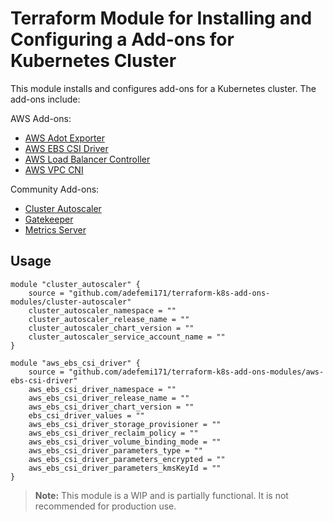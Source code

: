 # Terraform Module for Installing and Configuring a Add-ons for Kubernetes Cluster

This module installs and configures add-ons for a Kubernetes cluster. The add-ons include:

AWS Add-ons:

- [AWS Adot Exporter](https://github.com/aws-observability/aws-otel-helm-charts)
- [AWS EBS CSI Driver](https://github.com/kubernetes-sigs/aws-ebs-csi-driver/tree/master/charts/aws-ebs-csi-driver)
- [AWS Load Balancer Controller](https://github.com/aws/eks-charts/tree/master/stable/aws-load-balancer-controller)
- [AWS VPC CNI](https://github.com/aws/eks-charts/tree/master/stable/aws-vpc-cni)

Community Add-ons:

- [Cluster Autoscaler](https://github.com/kubernetes/autoscaler/tree/master/charts/cluster-autoscaler)
- [Gatekeeper](https://github.com/open-policy-agent/gatekeeper/tree/master/charts/gatekeeper)
- [Metrics Server](https://github.com/kubernetes-sigs/metrics-server/tree/master/charts/metrics-server)


## Usage

```hcl
module "cluster_autoscaler" {
    source = "github.com/adefemi171/terraform-k8s-add-ons-modules/cluster-autoscaler"
    cluster_autoscaler_namespace = ""
    cluster_autoscaler_release_name = ""
    cluster_autoscaler_chart_version = ""
    cluster_autoscaler_service_account_name = ""
}

module "aws_ebs_csi_driver" {
    source = "github.com/adefemi171/terraform-k8s-add-ons-modules/aws-ebs-csi-driver"
    aws_ebs_csi_driver_namespace = ""
    aws_ebs_csi_driver_release_name = ""
    aws_ebs_csi_driver_chart_version = ""
    ebs_csi_driver_values = ""
    aws_ebs_csi_driver_storage_provisioner = ""
    aws_ebs_csi_driver_reclaim_policy = ""
    aws_ebs_csi_driver_volume_binding_mode = ""
    aws_ebs_csi_driver_parameters_type = ""
    aws_ebs_csi_driver_parameters_encrypted = ""
    aws_ebs_csi_driver_parameters_kmsKeyId = ""
}
```

> **Note:** This module is a WIP and is partially functional. It is not recommended for production use.
